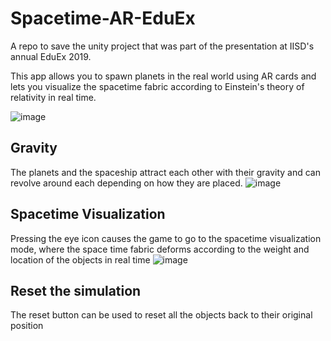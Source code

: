 # Spacetime-AR-EduEx
A repo to save the unity project that was part of the presentation at IISD's annual EduEx 2019.

This app allows you to spawn planets in the real world using AR cards and lets you visualize the spacetime fabric according to Einstein's theory of relativity in real time.

![image](https://user-images.githubusercontent.com/76583147/206015791-c7e59329-9b7a-4fe9-98bc-798a74ef5f4e.png)

## Gravity
The planets and the spaceship attract each other with their gravity and can revolve around each depending on how they are placed.
![image](https://user-images.githubusercontent.com/76583147/206016167-246a85f2-1aa7-477c-a011-85eb00cbf591.png)

## Spacetime Visualization
Pressing the eye icon causes the game to go to the spacetime visualization mode, where the space time fabric deforms according to the weight and location of the objects in real time
![image](https://user-images.githubusercontent.com/76583147/206016562-45ebe6bc-170b-427e-8eb4-374334f4d6d9.png)

## Reset the simulation
The reset button can be used to reset all the objects back to their original position

